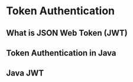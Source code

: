 # Token Authentication

## What is JSON Web Token (JWT)

## Token Authentication in Java

## Java JWT 
